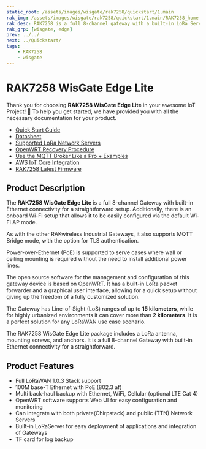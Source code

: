 ```yaml
---
static_root: /assets/images/wisgate/rak7258/quickstart/1.main
rak_img: /assets/images/wisgate/rak7258/quickstart/1.main/RAK7258_home.png
rak_desc: RAK7258 is a full 8-channel gateway with a built-in LoRa Server for easy integration and deployment of applications. It supports multiple backhaul connectivity options such as Ethernet, WiFi, and Cellular. Moreover, this gateway has Line-of-Sight (LoS) ranges of up to 15 km, while for highly urbanized environments, it can cover more than 2 km.
rak_grp: [wisgate, edge]
prev: ../../
next: ../Quickstart/
tags:
    - RAK7258
    - wisgate
---
```


# RAK7258 WisGate Edge Lite

Thank you for choosing **RAK7258 WisGate Edge Lite** in your awesome IoT Project! 🎉 To help you get started, we have provided you with all the necessary documentation for your product.

* [Quick Start Guide](../Quickstart/)
* [Datasheet](../Datasheet/)
* [Supported LoRa Network Servers](../Supported-LoRa-Network-Servers/)
* [OpenWRT Recovery Procedure](/Knowledge-Hub/Learn/OpenWRT-Recovery-Procedure/)
* [Use the MQTT Broker Like a Pro + Examples](/Knowledge-Hub/Learn/Use-the-MQTT-Broker-Like-a-Pro/)
* [AWS IoT Core Integration](/Knowledge-Hub/Learn/AWS-IoT-Core-Integration/)
* [RAK7258 Latest Firmware](https://downloads.rakwireless.com/LoRa/Indoor-Gateway-RAK7258/Firmware/RAK7258_Latest_Firmware.zip)


## Product Description

The **RAK7258 WisGate Edge Lite** is a full 8-channel Gateway with built-in Ethernet connectivity for a straightforward setup. Additionally, there is an onboard Wi-Fi setup that allows it to be easily configured via the default Wi-Fi AP mode.

As with the other RAKwireless Industrial Gateways, it also supports MQTT Bridge mode, with the option for TLS authentication.

Power-over-Ethernet (PoE) is supported to serve cases where wall or ceiling mounting is required without the need to install additional power lines.

The open source software for the management and configuration of this gateway device is based on OpenWRT. It has a built-in LoRa packet forwarder and a graphical user interface, allowing for a quick setup without giving up the freedom of a fully customized solution.

The Gateway has Line-of-Sight (LoS) ranges of up to **15 kilometers**, while for highly urbanized environments it can cover more than **2 kilometers**. It is a perfect solution for any LoRaWAN use case scenario.

The RAK7258 WisGate Edge Lite package includes a LoRa antenna, mounting screws, and anchors. It is a full 8-channel Gateway with built-in Ethernet connectivity for a straightforward.


## Product Features

- Full LoRaWAN 1.0.3 Stack support
- 100M base-T Ethernet with PoE (802.3 af)
- Multi back-haul backup with Ethernet, WiFi, Cellular (optional LTE Cat 4)
- OpenWRT software supports Web UI for easy configuration and monitoring
- Can integrate with both private(Chirpstack) and public (TTN) Network Servers
- Built-in LoRaServer for easy deployment of applications and integration of Gateways
- TF card for log backup

